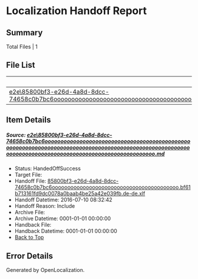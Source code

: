 # <a name='report-top'></a> Localization Handoff Report

## Summary
 Total Files | 1

## File List
 Source File | Status | Details 
 ----------- | ------ | ------- 
 [e2e\85800bf3-e26d-4a8d-8dcc-74658c0b7bc6ooooooooooooooooooooooooooooooooooooooooooooooooooooooooooooooooooooooooooooooooooooooooooooooooooooooooooooooooooooooooooooooooooooooooooooooooooooooo.md](https://github.com/OpenLocalizationTestOrg/oltest/blob/7560722b61f0958ddc5ace3b32c1c5d3849214e5/e2e/85800bf3-e26d-4a8d-8dcc-74658c0b7bc6ooooooooooooooooooooooooooooooooooooooooooooooooooooooooooooooooooooooooooooooooooooooooooooooooooooooooooooooooooooooooooooooooooooooooooooooooooooooo.md) | HandedOffSuccess | [Details](#9491f45d8fd6f5ea1f0572c6fbb9ef5819df15762)

## Item Details
##### <a name='9491f45d8fd6f5ea1f0572c6fbb9ef5819df15762'></a> Source: [e2e\85800bf3-e26d-4a8d-8dcc-74658c0b7bc6ooooooooooooooooooooooooooooooooooooooooooooooooooooooooooooooooooooooooooooooooooooooooooooooooooooooooooooooooooooooooooooooooooooooooooooooooooooooo.md](https://github.com/OpenLocalizationTestOrg/oltest/blob/7560722b61f0958ddc5ace3b32c1c5d3849214e5/e2e/85800bf3-e26d-4a8d-8dcc-74658c0b7bc6ooooooooooooooooooooooooooooooooooooooooooooooooooooooooooooooooooooooooooooooooooooooooooooooooooooooooooooooooooooooooooooooooooooooooooooooooooooooo.md)
* Status: HandedOffSuccess
* Target File: 
* Handoff File: [85800bf3-e26d-4a8d-8dcc-74658c0b7bc6ooooooooooooooooooooooooooooooooooooooooo.bf61b713161fd9dc0078a0baab4be25a42e039fb.de-de.xlf](https://github.com/OpenLocalizationTestOrg/olhandoff-e2e/blob/3a3548524ea4e2e3603f3d0c5219cf822ae79d88/ol-handoff/OpenLocalizationTestOrg/oltest-dede-fly/ci/ht/85800bf3-e26d-4a8d-8dcc-74658c0b7bc6ooooooooooooooooooooooooooooooooooooooooo.bf61b713161fd9dc0078a0baab4be25a42e039fb.de-de.xlf)
* Handoff Datetime: 2016-07-10 08:32:42
* Handoff Reason: Include
* Archive File: 
* Archive Datetime: 0001-01-01 00:00:00
* Handback File: 
* Handback Datetime: 0001-01-01 00:00:00
* [Back to Top](#report-top)


## Error Details

Generated by OpenLocalization.
